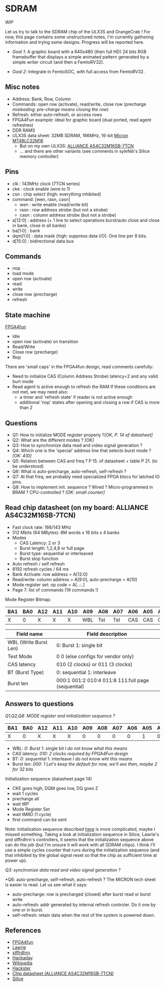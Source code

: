 SDRAM
=====

_WIP_

Let us try to talk to the SDRAM chip of the ULX3S and OrangeCrab ! For now, this page contains
some unstructured notes, I'm currently gathering information and trying some designs. Progress
will be reported here.


- *Goal 1*: A graphic board with a 640x480 (then full HD) 24 bits RGB framebuffer
that displays a simple animated pattern generated by a
simple writer circuit (and then a FemtoRV32).

- *Goal 2*: Integrate in FemtoSOC, with full access from FemtoRV32.

Misc notes
----------
- Address: Bank, Row, Column
- Commands: open row (activate), read/write, close row (precharge _misleading: pre-charge means closing the row_)
- Refresh: either auto-refresh, or access rows
- FPGA4Fun example: ideal for graphic board (dual ported, read agent
refreshes)
- DDR RAMS
- ULX3S data sheet: 32MB SDRAM, 166MHz, 16-bit [Micron MT48LC32M16](https://www.digchip.com/datasheets/parts/datasheet/297/MT48LC32M16.php)
   - But on my own ULX3S: [ALLIANCE AS4C32M16SB-7TCN](https://www.alliancememory.com/wp-content/uploads/pdf/dram/512M%20SDRAM_%20B%20die_AS4C32M16SB-7TCN-7TIN-6TIN_Rev%201.0%20June%202016.pdf)
   - ... and there are other variants (see comments in sylefeb's Silice memory controller)

Pins
----
- clk      : 143MHz clock (7TCN series)
- cke      : clock enable (wire to 1)
- csn      : chip select (high: everything inhibited)
- command: [wen, rasn, casn]
   - wen      : write enable (read/write bit)             
   - rasn     : row address strobe (but not a strobe)     
   - casn     : column address strobe (but not a strobe)  
- a[12:0]  : address (+ 1 line to select operations burst/auto close and close in bank, close in all banks)
- ba[1:0]  : bank
- dqm[1:0] : data mask (high: suppress data I/O). One line per 8 bits.
- d[15:0]  : bidirectional data bus

Commands
--------
- nop
- load mode
- open row (activate)
- read
- write
- close row (precharge)
- refresh

State machine
-------------
[FPGA4fun](https://www.fpga4fun.com/SDRAM.html)
- Idle
- open row (activate) on transition
- Read/Write
- Close row (precharge)
- Nop


There are 'small caps' in the FPGA4fun design, read comments carefully:
 - Need to initialize CAS (Column Address Strobe) latency=2 and any valid burt mode
 - Read agent is active enough to refresh the RAM
   If these conditions are not met, we may need also:
    - a timer and 'refresh state' if reader is not active enough
    - additional 'nop' states after opening and closing a row if CAS is more than 2

Questions
---------
   - Q1: How to initialize MODE register properly ?_[OK, P. 14 of datasheet]_
   - Q2: What are the different modes ? _[OK]_
   - Q3: How to synchronize data read and video signal generation ?
   - Q4: Which one is the 'special' address line that selects burst mode ? _[OK: A10]_
   - Q5: Relation between CAS and freq ? P 15. of datasheet + table P 21. (to be understood)
   - Q6: What is auto-precharge, auto-refresh, self-refresh ?
   - Q7: At that freq, we probably need specialized FPGA blocs for latched IO pins.
   - Q8: How to implement init. sequence ? Wired ? Micro-programmed in BRAM ? CPU-controlled ? _[OK: small counter]_

Read chip datasheet (on my board: ALLIANCE AS4C32M16SB-7TCN)
------------------------------------------------------------
- Fast clock rate: 166/143 MHz
- 512 Mbits (64 MBytes): 8M words x 16 bits x 4 banks
- Modes
   - CAS Latency: 2 or 3
   - Burst length: 1,2,4,8 or full page
   - Burst type: sequential or interleaved
   - Burst stop function
- Auto refresh / self refresh
- 8192 refresh cycles / 64 ms
- Bank Activate: row address = A[12:0]
- Read/write: column address = A[9:0], auto-precharge = A[10]
- Mode register set: op code = A[..:..]
- Page 7: list of commands (19 commands !)

Mode Register Bitmap:

|BA1|BA0|A12|A11|A10|A09|A08|A07|A06|A05|A04|A03|A02|A01|A00|  
|---|---|---|---|---|---|---|---|---|---|---|---|---|---|---|
| X | 0 | X | X | X |WBL|Tst|Tst|CAS|CAS|CAS|BT |Bst|Bst|Bst|

| Field name          | Field description                                  |
|---------------------|----------------------------------------------------|
|WBL (Write Burst Len)| 0: Burst 1: single bit                             |
|Test Mode            | 0 0 (else configs for vendor only)                 |
|CAS latency          | 010 (2 clocks) or 011 (3 clocks)                   |
|BT (Burst Type)      | 0: sequential 1: interleave                        |
|Burst len            | 000:1 001:2 010:4 011:8 111:full page (sequential) |

Answers to questions
--------------------

*Q1,Q2,Q8: MODE register and initialization sequence ?*

|BA1|BA0|A12|A11|A10|A09|A08|A07|A06|A05|A04|A03|A02|A01|A00|  
|---|---|---|---|---|---|---|---|---|---|---|---|---|---|---|
| X | 0 | X | X | X | 0 | 0 | 0 | 0 | 1 | 0 | 0 | 0 | 0 | 0 |
 
- WBL: *0: Burst* 1: single bit _I do not know what this means_
- CAS latency: *010: 2 clocks* _required by FPGA4Fun design_
- BT: *0: sequential* 1: interleave _I do not know wht this means_
- Burst len: *000: 1* _Let's keep the default for now, we'll see then, maybe 2 for 32 bits_

Initialization sequence (datasheet page 14)

- CKE goes high, DQM goes low, DQ goes Z
- wait 1 cycles
- precharge all
- wait tRP
- Mode Register Set
- wait tMRD (1 cycle)
- first command can be sent

Note: Initialization sequence described [here](https://www.hackster.io/salvador-canas/a-practical-introduction-to-sdr-sdram-memories-using-an-fpga-8f5949)
is more complicated, maybe I missed something. Taking a look at initialization sequence in Silice, Lawrie's and stffrdhrn's controllers, it seems
that the initialization sequence above can do the job (but I'm unsure it will work with all SDRAM chips). I think I'll use a simple cycles counter that
runs during the initialization sequence (and that inhibited by the global signal reset so that the chip as sufficient time at power up).

*Q3: synchronize data read and video signal generation ?*

*Q6: auto-precharge, self-refresh, auto-refresh ?
The MICRON tech sheet is easier to read. Let us see what it says:
- auto-precharge: row is precharged (closed) after burst read or burst write
- auto-refresh: addr generated by internal refresh controler. Do it one by one or in burst.
- self-refresh: retain data when the rest of the system is powered down.


References
----------
- [FPGA4fun](https://www.fpga4fun.com/SDRAM.html)
- [Lawrie](https://github.com/lawrie/ulx3s_68k/blob/master/src/sdram.v)
- [stffrdhrn](https://github.com/stffrdhrn/sdram-controller)
- [Hackaday](https://hackaday.com/2013/10/11/sdram-controller-for-low-end-fpgas/)
- [Wikipedia](https://en.wikipedia.org/wiki/Synchronous_dynamic_random-access_memory)
- [Hackster](https://www.hackster.io/salvador-canas/a-practical-introduction-to-sdr-sdram-memories-using-an-fpga-8f5949)
- [Chip datasheet (ALLIANCE AS4C32M16SB-7TCN)](https://www.alliancememory.com/wp-content/uploads/pdf/dram/512M%20SDRAM_%20B%20die_AS4C32M16SB-7TCN-7TIN-6TIN_Rev%201.0%20June%202016.pdf)
- [Silice](https://github.com/sylefeb/Silice/blob/master/projects/common/sdram_controller_autoprecharge_r16_w16.ice)